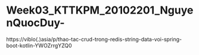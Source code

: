 # Week03_KTTKPM_20102201_NguyenQuocDuy-
https://viblo(.)asia/p/thao-tac-crud-trong-redis-string-data-voi-spring-boot-kotlin-YWOZrrgYZQ0
